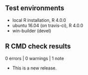 ## Test environments
* local R installation, R 4.0.0
* ubuntu 16.04 (on travis-ci), R 4.0.0
* win-builder (devel)

## R CMD check results

0 errors | 0 warnings | 1 note

* This is a new release.
